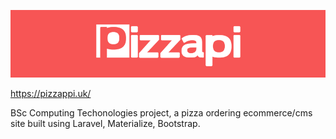 ![Pizzapi Logo](https://github.com/JWUni/Images/blob/master/githubbanner.png?raw=true)

https://pizzappi.uk/

BSc Computing Techonologies project, a pizza ordering ecommerce/cms site built using Laravel, Materialize, Bootstrap.
